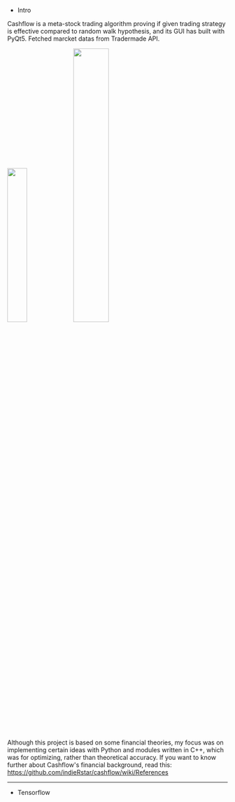 - Intro

Cashflow is a meta-stock trading algorithm proving if given trading strategy is effective compared to random walk hypothesis,
and its GUI has built with PyQt5. 
Fetched marcket datas from Tradermade API.

<img src="https://user-images.githubusercontent.com/82920859/216961338-9f8baa7e-aab2-42eb-9eae-77aa1db82784.png" style="width:30%;height:30%"/><img src="https://user-images.githubusercontent.com/82920859/218297526-9ab8c1fd-16d0-4a07-9676-03844b3fe6d8.png" style="width:40%;height:40%"/>


Although this project is based on some financial theories, my focus was on implementing certain ideas with Python and modules written in C++, which was for optimizing, rather than theoretical accuracy.
If you want to know further about Cashflow's financial background, read this:
https://github.com/indieRstar/cashflow/wiki/References
<hr/>

- Tensorflow
